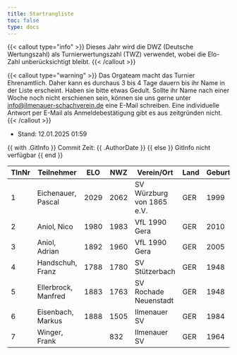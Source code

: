 ```yaml
---
title: Startrangliste
toc: false
type: docs
---
```


{{< callout type="info" >}}
Dieses Jahr wird die DWZ (Deutsche Wertungszahl) als Turnierwertungszahl (TWZ) verwendet, wobei die Elo-Zahl unberücksichtigt bleibt.
{{< /callout >}}

{{< callout type="warning" >}}
Das Orgateam macht das Turnier Ehrenamtlich. Daher kann es durchaus 3 bis 4 Tage dauern bis ihr Name in der Liste erscheint. Haben sie bitte etwas Gedult. Sollte ihr Name nach einer Woche noch nicht erschienen sein, können sie uns gerne unter [info@ilmenauer-schachverein.de](mailto:info@ilmenauer-schachverein.de) eine E-Mail schreiben. Eine individuelle Antwort per E-Mail als Anmeldebestätigung gibt es aus zeitgründen nicht.
{{< /callout >}}

- Stand: 12.01.2025 01:59


{{ with .GitInfo }}
 Commit Zeit: {{ .AuthorDate }}
{{ else }}
GitInfo nicht verfügbar
{{ end }}

| TlnNr | Teilnehmer          | ELO  | NWZ  | Verein/Ort                | Land | Geburt |
| ----- | ------------------- | ---- | ---- | ------------------------- | ---- | ------ |
| 1     | Eichenauer, Pascal  | 2029 | 2062 | SV Würzburg von 1865 e.V. | GER  | 1999   |
| 2     | Aniol, Nico         | 1980 | 1983 | VfL 1990 Gera             | GER  | 2010   |
| 3     | Aniol, Adrian       | 1892 | 1960 | VfL 1990 Gera             | GER  | 2005   |
| 4     | Handschuh, Franz    | 1788 | 1780 | SV Stützerbach            | GER  | 1948   |
| 5     | Ellerbrock, Manfred | 1883 | 1763 | SV Rochade Neuenstadt     | GER  | 1948   |
| 6     | Eisenbach, Markus   | 1888 | 1505 | Ilmenauer SV              | GER  | 1984   |
| 7     | Winger, Frank       |      | 832  | Ilmenauer SV              | GER  | 1964   |
